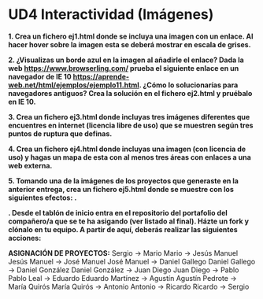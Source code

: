 # UD4 Interactividad (Imágenes)

**1. Crea un fichero ej1.html donde se incluya una imagen con un enlace. Al hacer hover sobre la imagen esta se deberá mostrar en escala de grises.**

**2. ¿Visualizas un borde azul en la imagen al añadirle el enlace? Dada la web https://www.browserling.com/ prueba el siguiente enlace en un navegador de IE 10 https://aprende-web.net/html/ejemplos/ejemplo11.html. ¿Cómo lo solucionarías para navegadores antiguos? Crea la solución en el fichero ej2.html y pruébalo en IE 10.**

**3. Crea un fichero ej3.html donde incluyas tres imágenes diferentes que encuentres en internet (licencia libre de uso) que se muestren según tres puntos de ruptura que definas.**

**4. Crea un fichero ej4.html donde incluyas una imagen (con licencia de uso) y hagas un mapa de esta con al menos tres áreas con enlaces a una web externa.**

**5. Tomando una de la imágenes de los proyectos que generaste en la anterior entrega, crea un fichero ej5.html donde se muestre con los siguientes efectos: .**

**. Desde el tablón de inicio entra en el repositorio del portafolio del compañero/a que se te ha asigando (ver listado al final). Házte un fork y clónalo en tu equipo. A partir de aquí, deberás realizar las siguientes acciones:**


**ASIGNACIÓN DE PROYECTOS:**
Sergio -> Mario
Mario -> Jesús Manuel
Jesús Manuel -> José Manuel
José Manuel -> Daniel Gallego
Daniel Gallego -> Daniel González
Daniel González -> Juan Diego
Juan Diego -> Pablo 
Pablo Leal -> Eduardo 
Eduardo Martínez -> Agustín 
Agustín Pedrote -> María Quirós
María Quirós -> Antonio
Antonio -> Ricardo
Ricardo -> Sergio
